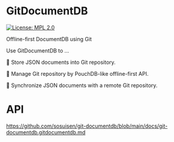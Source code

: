 # GitDocumentDB
 [![License: MPL 2.0](https://img.shields.io/badge/License-MPL%202.0-brightgreen.svg)](LICENSE)

Offline-first DocumentDB using Git

Use GitDocumentDB to ...

:green_book: Store JSON documents into Git repository. 

:art: Manage Git repository by PouchDB-like offline-first API. 

:rocket: Synchronize JSON documents with a remote Git repository.

# API
https://github.com/sosuisen/git-documentdb/blob/main/docs/git-documentdb.gitdocumentdb.md
